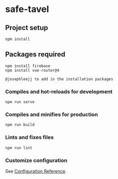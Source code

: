 # safe-tavel

## Project setup
```
npm install
```

## Packages required
```
npm install firebase
npm install vue-router@4

@josephleejj to add in the installation packages

```

### Compiles and hot-reloads for development
```
npm run serve
```

### Compiles and minifies for production
```
npm run build
```

### Lints and fixes files
```
npm run lint
```

### Customize configuration
See [Configuration Reference](https://cli.vuejs.org/config/).
